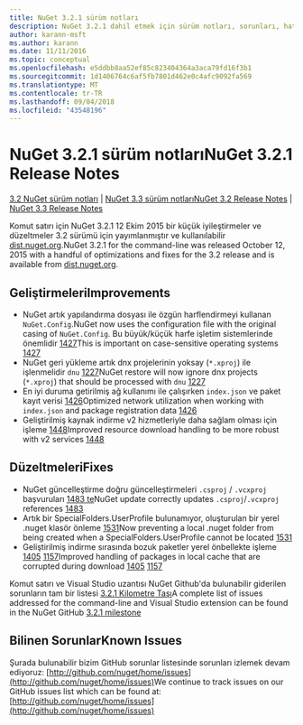 ```yaml
---
title: NuGet 3.2.1 sürüm notları
description: NuGet 3.2.1 dahil etmek için sürüm notları, sorunları, hata düzeltmeleri, eklenen özellikler ve dcr bilinir.
author: karann-msft
ms.author: karann
ms.date: 11/11/2016
ms.topic: conceptual
ms.openlocfilehash: e5ddbb8aa52ef85c823404364a3aca79fd16f3b1
ms.sourcegitcommit: 1d1406764c6af5fb7801d462e0c4afc9092fa569
ms.translationtype: MT
ms.contentlocale: tr-TR
ms.lasthandoff: 09/04/2018
ms.locfileid: "43548196"
---
```

# <a name="nuget-321-release-notes"></a><span data-ttu-id="fd0b5-103">NuGet 3.2.1 sürüm notları</span><span class="sxs-lookup"><span data-stu-id="fd0b5-103">NuGet 3.2.1 Release Notes</span></span>

<span data-ttu-id="fd0b5-104">[3.2 NuGet sürüm notları](../release-notes/nuget-3.2.md) | [NuGet 3.3 sürüm notları](../release-notes/nuget-3.3.md)</span><span class="sxs-lookup"><span data-stu-id="fd0b5-104">[NuGet 3.2 Release Notes](../release-notes/nuget-3.2.md) | [NuGet 3.3 Release Notes](../release-notes/nuget-3.3.md)</span></span>

<span data-ttu-id="fd0b5-105">Komut satırı için NuGet 3.2.1 12 Ekim 2015 bir küçük iyileştirmeler ve düzeltmeler 3.2 sürümü için yayımlanmıştır ve kullanılabilir [dist.nuget.org](http://dist.nuget.org/index.html).</span><span class="sxs-lookup"><span data-stu-id="fd0b5-105">NuGet 3.2.1 for the command-line was released October 12, 2015 with a handful of optimizations and fixes for the 3.2 release and is available from [dist.nuget.org](http://dist.nuget.org/index.html).</span></span>

## <a name="improvements"></a><span data-ttu-id="fd0b5-106">Geliştirmeleri</span><span class="sxs-lookup"><span data-stu-id="fd0b5-106">Improvements</span></span>

* <span data-ttu-id="fd0b5-107">NuGet artık yapılandırma dosyası ile özgün harflendirmeyi kullanan `NuGet.Config`.</span><span class="sxs-lookup"><span data-stu-id="fd0b5-107">NuGet now uses the configuration file with the original casing of `NuGet.Config`.</span></span>  <span data-ttu-id="fd0b5-108">Bu büyük/küçük harfe işletim sistemlerinde önemlidir [1427](https://github.com/NuGet/Home/issues/1427)</span><span class="sxs-lookup"><span data-stu-id="fd0b5-108">This is important on case-sensitive operating systems [1427](https://github.com/NuGet/Home/issues/1427)</span></span>
* <span data-ttu-id="fd0b5-109">NuGet geri yükleme artık dnx projelerinin yoksay (`*.xproj`) ile işlenmelidir `dnu` [1227](https://github.com/NuGet/Home/issues/1227)</span><span class="sxs-lookup"><span data-stu-id="fd0b5-109">NuGet restore will now ignore dnx projects (`*.xproj`) that should be processed with `dnu` [1227](https://github.com/NuGet/Home/issues/1227)</span></span>
* <span data-ttu-id="fd0b5-110">En iyi duruma getirilmiş ağ kullanımı ile çalışırken `index.json` ve paket kayıt verisi [1426](https://github.com/NuGet/Home/issues/1426)</span><span class="sxs-lookup"><span data-stu-id="fd0b5-110">Optimized network utilization when working with `index.json` and package registration data [1426](https://github.com/NuGet/Home/issues/1426)</span></span>
* <span data-ttu-id="fd0b5-111">Geliştirilmiş kaynak indirme v2 hizmetleriyle daha sağlam olması için işleme [1448](https://github.com/NuGet/Home/issues/1448)</span><span class="sxs-lookup"><span data-stu-id="fd0b5-111">Improved resource download handling to be more robust with v2 services [1448](https://github.com/NuGet/Home/issues/1448)</span></span>

## <a name="fixes"></a><span data-ttu-id="fd0b5-112">Düzeltmeleri</span><span class="sxs-lookup"><span data-stu-id="fd0b5-112">Fixes</span></span>

* <span data-ttu-id="fd0b5-113">NuGet güncelleştirme doğru güncelleştirmeleri `.csproj` / `.vcxproj` başvuruları [1483 te](https://github.com/NuGet/Home/issues/1483)</span><span class="sxs-lookup"><span data-stu-id="fd0b5-113">NuGet update correctly updates `.csproj`/`.vcxproj` references [1483](https://github.com/NuGet/Home/issues/1483)</span></span>
* <span data-ttu-id="fd0b5-114">Artık bir SpecialFolders.UserProfile bulunamıyor, oluşturulan bir yerel .nuget klasör önleme [1531](https://github.com/NuGet/Home/issues/1531)</span><span class="sxs-lookup"><span data-stu-id="fd0b5-114">Now preventing a local .nuget folder from being created when a SpecialFolders.UserProfile cannot be located [1531](https://github.com/NuGet/Home/issues/1531)</span></span>
* <span data-ttu-id="fd0b5-115">Geliştirilmiş indirme sırasında bozuk paketler yerel önbellekte işleme [1405](https://github.com/NuGet/Home/issues/1405) [1157](https://github.com/NuGet/Home/issues/1157)</span><span class="sxs-lookup"><span data-stu-id="fd0b5-115">Improved handling of packages in local cache that are corrupted during download [1405](https://github.com/NuGet/Home/issues/1405) [1157](https://github.com/NuGet/Home/issues/1157)</span></span>

<span data-ttu-id="fd0b5-116">Komut satırı ve Visual Studio uzantısı NuGet Github'da bulunabilir giderilen sorunların tam bir listesi [3.2.1 Kilometre Taşı](https://github.com/NuGet/Home/issues?q=milestone%3A3.2.1+is%3Aclosed)</span><span class="sxs-lookup"><span data-stu-id="fd0b5-116">A complete list of issues addressed for the command-line and Visual Studio extension can be found in the NuGet GitHub [3.2.1 milestone](https://github.com/NuGet/Home/issues?q=milestone%3A3.2.1+is%3Aclosed)</span></span>

## <a name="known-issues"></a><span data-ttu-id="fd0b5-117">Bilinen Sorunlar</span><span class="sxs-lookup"><span data-stu-id="fd0b5-117">Known Issues</span></span>

<span data-ttu-id="fd0b5-118">Şurada bulunabilir bizim GitHub sorunlar listesinde sorunları izlemek devam ediyoruz: [http://github.com/nuget/home/issues](http://github.com/nuget/home/issues)</span><span class="sxs-lookup"><span data-stu-id="fd0b5-118">We continue to track issues on our GitHub issues list which can be found at: [http://github.com/nuget/home/issues](http://github.com/nuget/home/issues)</span></span>